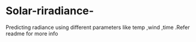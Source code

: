 # Solar-riradiance-
Predicting radiance using different parameters like temp ,wind ,time .Refer readme for more info
